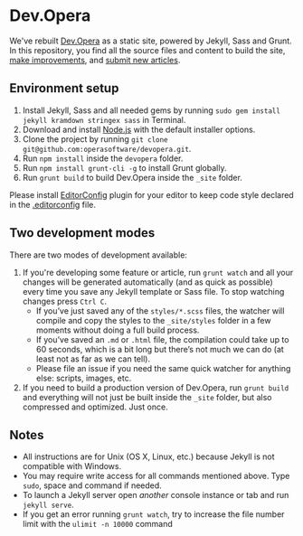# Dev.Opera

We've rebuilt [Dev.Opera](http://dev.opera.com/) as a static site, powered by Jekyll, Sass and Grunt. In this repository, you find all the source files and content to build the site, [make improvements](Contributing.md#code-improvements), and [submit new articles](Contributing.md#article-suggestions--contributions).

## Environment setup

1. Install Jekyll, Sass and all needed gems by running `sudo gem install jekyll kramdown stringex sass` in Terminal.
2. Download and install [Node.js](http://nodejs.org) with the default installer options.
3. Clone the project by running `git clone git@github.com:operasoftware/devopera.git`.
4. Run `npm install` inside the `devopera` folder.
5. Run `npm install grunt-cli -g` to install Grunt globally.
6. Run `grunt build` to build Dev.Opera inside the `_site` folder.

Please install [EditorConfig](http://editorconfig.org/#download) plugin for your editor to keep code style declared in the [.editorconfig](.editorconfig) file.

## Two development modes

There are two modes of development available:

1. If you're developing some feature or article, run `grunt watch` and all your changes will be generated automatically (and as quick as possible) every time you save any Jekyll template or Sass file. To stop watching changes press `Ctrl C`.
	- If you’ve just saved any of the `styles/*.scss` files, the watcher will compile and copy the styles to the `_site/styles` folder in a few moments without doing a full build process.
	- If you’ve saved an `.md` or `.html` file, the compilation could take up to 60 seconds, which is a bit long but there’s not much we can do (at least not as far as we can tell).
	- Please file an issue if you need the same quick watcher for anything else: scripts, images, etc.
2. If you need to build a production version of Dev.Opera, run `grunt build` and everything will not just be built inside the `_site` folder, but also compressed and optimized. Just once.

## Notes

- All instructions are for Unix (OS X, Linux, etc.) because Jekyll is not compatible with Windows.
- You may require write access for all commands mentioned above. Type `sudo`, space and command if needed.
- To launch a Jekyll server open _another_ console instance or tab and run `jekyll serve`.
- If you get an error running `grunt watch`, try to increase the file number limit with the `ulimit -n 10000` command
